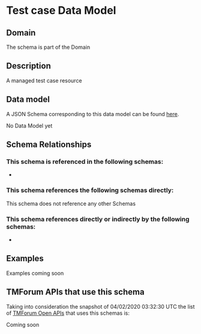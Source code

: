 # Test case Data Model

## Domain

The  schema is part of the  Domain

## Description

A managed test case resource

## Data model

A JSON Schema corresponding to this data model can be found
[here](https://github.com/tmforum-rand/schemas/blob/candidates/Common/TestCase.schema.json).

No Data Model yet

## Schema Relationships

### This schema is referenced in the following schemas:

-

### This schema references the following schemas directly:

This schema does not reference any other Schemas

### This schema references directly or indirectly by the following schemas:

-



## Examples

Examples coming soon

## TMForum APIs that use this schema

Taking into consideration the snapshot of 04/02/2020 03:32:30 UTC the list of [TMForum Open APIs](https://www.tmforum.org/open-apis/) that uses this schemas is:

Coming soon